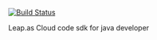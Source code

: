 
[![Build Status](https://travis-ci.org/LeapAppServices/LAS-cloudcode-sdk-java.svg?branch=develop)](https://travis-ci.org/LeapAppServices/LAS-cloudcode-sdk-java)	

Leap.as Cloud code sdk for java developer

